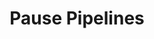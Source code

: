 ---
title: Pause Pipelines
excerpt: ''
deprecated: false
hidden: false
metadata:
  title: ''
  description: ''
  robots: index
next:
  description: ''
---
